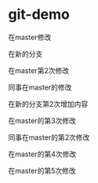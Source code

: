 # git-demo

在master修改

在新的分支

在master第2次修改

同事在master的修改

在新的分支第2次增加内容

在master的第3次修改

同事在master的第2次修改

在master的第4次修改

在master的第5次修改
